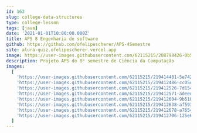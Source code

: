 ```yaml
---
id: 163
slug: college-data-structures
type: college-lesson
tags: [java]
date: '2021-01-01T10:00:00.000Z'
title: APS 8 Engenharia de software
github: https://github.com/ofelipescherer/APS-4Semestre
site: alura-quiz.ofelipescherer.vercel.app
image: https://user-images.githubusercontent.com/62115215/208798426-0b528230-530f-446f-9c1e-04df1b18835d.png
description: Projeto APS do 8º semestre de Ciência da Computação
images:
  [
    'https://user-images.githubusercontent.com/62115215/219414481-5e742828-8b76-45ef-8d0a-f98fdfba2aa1.gif',
    'https://user-images.githubusercontent.com/62115215/219412486-cc05d257-6e7a-4c3f-b0c7-9ea58169fbeb.png',
    'https://user-images.githubusercontent.com/62115215/219412526-7d154ee9-a50a-42cc-bc03-d4a1ed9bb78c.png',
    'https://user-images.githubusercontent.com/62115215/219412571-adeed80b-7312-42d7-8168-c9fedda435c3.png',
    'https://user-images.githubusercontent.com/62115215/219412604-9b51845a-e2ff-47ab-b455-6e5385436bb9.png',
    'https://user-images.githubusercontent.com/62115215/219412638-af593bc1-0bd8-41e2-b9d6-012aee99146d.png',
    'https://user-images.githubusercontent.com/62115215/219412678-a7654024-8cef-41e2-a0cd-011ab7daa3a3.png',
    'https://user-images.githubusercontent.com/62115215/219412706-125e60de-96f6-4af6-8afb-de8ad085b0ff.png'
  ]
---
```


